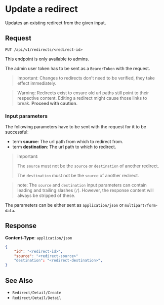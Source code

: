 # Update a redirect

Updates an existing redirect from the given input.

## Request

    PUT /api/v1/redirects/<redirect-id>

This endpoint is only available to admins.

The admin user token has to be sent as a `BearerToken` with the request.

> Important: Changes to redirects don't need to be verified, they take effect immediately.

> Warning: Redirects exist to ensure old url paths still point to their respective content. Editing a redirect might cause those links to break. **Proceed with caution.**

### Input parameters

The following parameters have to be sent with the request for it to be successful:

- term **source**: The url path from which to redirect from.
- term **destination**: The url path to which to redirect.

> important: 
>
> The `source` must not be the `source` or `destination` of another redirect. 
>
> The `destination` must not be the `source` of another redirect.

> note: The `source` and `destination` input parameters can contain leading and trailing slashes (`/`). However, the response content will always be stripped of these.

The parameters can be either sent as `application/json` or `multipart/form-data`.

## Response

**Content-Type**: `application/json`

```json
{
    "id": "<redirect-id>",
    "source": "<redirect-source>"
    "destination": "<redirect-destination>",
}
```

## See Also

* ``Redirect/Detail/Create``
* ``Redirect/Detail/Detail``
